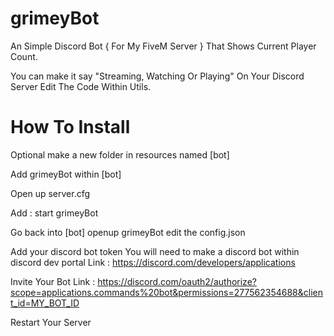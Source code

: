 # grimeyBot
An Simple Discord Bot { For My FiveM Server } That Shows Current Player Count.

You can make it say "Streaming, Watching Or Playing" On Your Discord Server Edit The Code Within Utils.

# How To Install

Optional make a new folder in resources named [bot]

Add grimeyBot within [bot]

Open up server.cfg 

Add : start grimeyBot

Go back into [bot]
openup grimeyBot
edit the config.json

Add your discord bot token 
You will need to make a discord bot within discord dev portal 
Link : https://discord.com/developers/applications

Invite Your Bot Link : https://discord.com/oauth2/authorize?scope=applications.commands%20bot&permissions=277562354688&client_id=MY_BOT_ID

Restart Your Server
